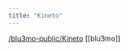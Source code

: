 ```yaml
---
title: "Kineto"
---
```


[/blu3mo-public/Kineto](https://scrapbox.io/blu3mo-public/Kineto)
[[blu3mo]]
